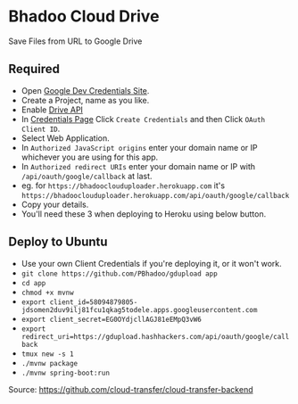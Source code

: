 # Bhadoo Cloud Drive

Save Files from URL to Google Drive

## Required

* Open [Google Dev Credentials Site](https://console.developers.google.com/apis/credentials).
* Create a Project, name as you like.
* Enable [Drive API](https://console.developers.google.com/apis/library/drive.googleapis.com)
* In [Credentials Page](https://console.developers.google.com/apis/credentials) Click `Create Credentials` and then Click `OAuth Client ID`.
* Select Web Application.
* In `Authorized JavaScript origins` enter your domain name or IP whichever you are using for this app.
* In `Authorized redirect URIs` enter your domain name or IP with `/api/oauth/google/callback` at last.
* eg. for `https://bhadooclouduploader.herokuapp.com` it's `https://bhadooclouduploader.herokuapp.com/api/oauth/google/callback`
* Copy your details.
* You'll need these 3 when deploying to Heroku using below button.

## Deploy to Ubuntu

* Use your own Client Credentials if you're deploying it, or it won't work.
* `git clone https://github.com/PBhadoo/gdupload app`
* `cd app`
* `chmod +x mvnw`
* `export client_id=58094879805-jdsomen2duv9ilj81fcu1qkag5todele.apps.googleusercontent.com`
* `export client_secret=EG0OYdjcllAGJ81eEMpQ3vW6`
* `export redirect_uri=https://gdupload.hashhackers.com/api/oauth/google/callback`
* `tmux new -s 1`
* `./mvnw package`
* `./mvnw spring-boot:run`

Source: https://github.com/cloud-transfer/cloud-transfer-backend
